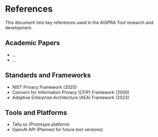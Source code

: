 # References

This document lists key references used in the AIQPRA Tool research and development.

## Academic Papers

-   ...
-   ...

## Standards and Frameworks

-   NIST Privacy Framework (2020)
-   Concern for Information Privacy (CFIP) Framework (2000)
-   Adaptive Enterprise Architecture (AEA) Framework (2023)

## Tools and Platforms

-   Tally.so (Prototype platform)
-   OpenAI API (Planned for future tool versions)
